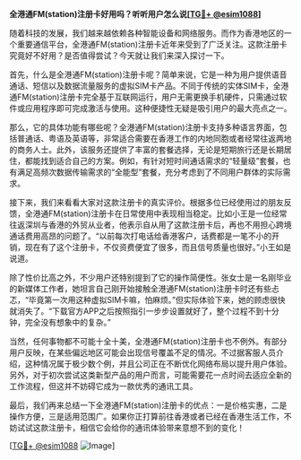 **全港通FM(station)注册卡好用吗？听听用户怎么说[[TG💪+ @esim1088](https://t.me/s/esim1088)]**

随着科技的发展，我们越来越依赖各种智能设备和网络服务。而作为香港地区的一个重要通信平台，全港通FM(station)注册卡近年来受到了广泛关注。这款注册卡究竟好不好用？是否值得尝试？今天就让我们来深入探讨一下。

首先，什么是全港通FM(station)注册卡呢？简单来说，它是一种为用户提供语音通话、短信以及数据流量服务的虚拟SIM卡产品。不同于传统的实体SIM卡，全港通FM(station)注册卡完全基于互联网运行，用户无需更换手机硬件，只需通过软件或应用程序即可完成激活与使用。这种便捷性无疑是吸引用户的最大亮点之一。

那么，它的具体功能有哪些呢？全港通FM(station)注册卡支持多种语言界面，包括普通话、粤语及英语等，非常适合需要在香港工作的内地同胞或者经常往返两地的商务人士。此外，该服务还提供了丰富的套餐选择，无论是短期旅行还是长期居住，都能找到适合自己的方案。例如，有针对短时间通话需求的“轻量级”套餐，也有满足高频次数据传输需求的“全能型”套餐，充分考虑到了不同用户群体的实际需求。

接下来，我们来看看大家对这款注册卡的真实评价。根据多位已经使用过的朋友反馈，全港通FM(station)注册卡在日常使用中表现相当稳定。比如小王是一位经常往返深圳与香港的外贸从业者，他表示自从用了这款注册卡后，再也不用担心跨境通话费用高昂的问题了。“以前每次打电话给香港客户，话费都是一笔不小的开销，现在有了这个注册卡，不仅资费便宜了很多，而且信号质量也很好。”小王如是说道。

除了性价比高之外，不少用户还特别提到了它的操作简便性。张女士是一名刚毕业的新媒体工作者，她坦言自己刚开始接触全港通FM(station)注册卡时还有些忐忑，“毕竟第一次用这种虚拟SIM卡嘛，怕麻烦。”但实际体验下来，她的顾虑很快就消失了。“下载官方APP之后按照指引一步步设置就好了，整个过程不到十分钟，完全没有想象中的复杂。”

当然，任何事物都不可能十全十美，全港通FM(station)注册卡也不例外。有部分用户反映，在某些偏远地区可能会出现信号覆盖不足的情况。不过据客服人员介绍，这种情况属于极少数个例，并且公司正在不断优化网络布局以提升用户体验。另外，对于初次尝试这类新型产品的用户而言，可能需要花一点时间去适应全新的工作流程，但这并不妨碍它成为一款优秀的通讯工具。

最后，我们再来总结一下全港通FM(station)注册卡的优点：一是价格实惠，二是操作方便，三是适用范围广。如果你正打算前往香港或者已经在香港生活工作，不妨试试这款注册卡，相信它会给你的通讯体验带来意想不到的变化！

[[TG💪+ @esim1088](https://t.me/s/esim1088) ![Image](https://i.postimg.cc/4NQfJmqS/Snipaste-2025-05-13-00-14-12.png)]